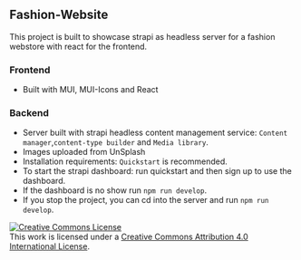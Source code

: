 ## Fashion-Website
This project is built to showcase strapi as headless server for a fashion webstore with react for the frontend.
### Frontend
- Built with MUI, MUI-Icons and React
### Backend 
- Server built with strapi headless content management service: `Content manager`,`content-type builder` and `Media library`.
- Images uploaded from UnSplash
- Installation requirements: `Quickstart` is recommended.
- To start the strapi dashboard: run quickstart and then sign up to use the dashboard.
- If the dashboard is no show run `npm run develop`.
- If you stop the project, you can cd into the server and run `npm run develop`.

<a rel="license" href="http://creativecommons.org/licenses/by/4.0/"><img alt="Creative Commons License" style="border-width:0" src="https://i.creativecommons.org/l/by/4.0/88x31.png" /></a><br />This work is licensed under a <a rel="license" href="http://creativecommons.org/licenses/by/4.0/">Creative Commons Attribution 4.0 International License</a>.